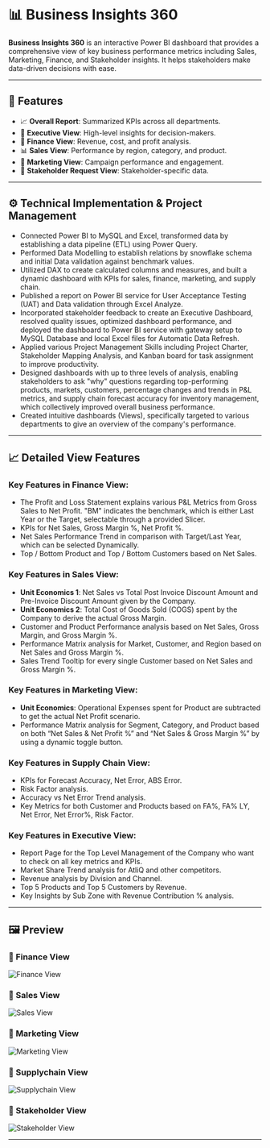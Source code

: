 # 📊 Business Insights 360

**Business Insights 360** is an interactive Power BI dashboard that provides a comprehensive view of key business performance metrics including Sales, Marketing, Finance, and Stakeholder insights. It helps stakeholders make data-driven decisions with ease.

---

## 📌 Features

- 📈 **Overall Report**: Summarized KPIs across all departments.
- 💼 **Executive View**: High-level insights for decision-makers.
- 💸 **Finance View**: Revenue, cost, and profit analysis.
- 📊 **Sales View**: Performance by region, category, and product.
- 📢 **Marketing View**: Campaign performance and engagement.
- 🤝 **Stakeholder Request View**: Stakeholder-specific data.

---


## ⚙️ Technical Implementation & Project Management

* Connected Power BI to MySQL and Excel, transformed data by establishing a data pipeline (ETL) using Power Query.
* Performed Data Modelling to establish relations by snowflake schema and initial Data validation against benchmark values.
* Utilized DAX to create calculated columns and measures, and built a dynamic dashboard with KPIs for sales, finance, marketing, and supply chain.
* Published a report on Power BI service for User Acceptance Testing (UAT) and Data validation through Excel Analyze.
* Incorporated stakeholder feedback to create an Executive Dashboard, resolved quality issues, optimized dashboard performance, and deployed the dashboard to Power BI service with gateway setup to MySQL Database and local Excel files for Automatic Data Refresh.
* Applied various Project Management Skills including Project Charter, Stakeholder Mapping Analysis, and Kanban board for task assignment to improve productivity.
* Designed dashboards with up to three levels of analysis, enabling stakeholders to ask "why" questions regarding top-performing products, markets, customers, percentage changes and trends in P&L metrics, and supply chain forecast accuracy for inventory management, which collectively improved overall business performance.
* Created intuitive dashboards (Views), specifically targeted to various departments to give an overview of the company's performance.

---

## 📈 Detailed View Features

### Key Features in Finance View:
* The Profit and Loss Statement explains various P&L Metrics from Gross Sales to Net Profit. "BM" indicates the benchmark, which is either Last Year or the Target, selectable through a provided Slicer.
* KPIs for Net Sales, Gross Margin %, Net Profit %.
* Net Sales Performance Trend in comparison with Target/Last Year, which can be selected Dynamically.
* Top / Bottom Product and Top / Bottom Customers based on Net Sales.

### Key Features in Sales View:
* **Unit Economics 1**: Net Sales vs Total Post Invoice Discount Amount and Pre-Invoice Discount Amount given by the Company.
* **Unit Economics 2**: Total Cost of Goods Sold (COGS) spent by the Company to derive the actual Gross Margin.
* Customer and Product Performance analysis based on Net Sales, Gross Margin, and Gross Margin %.
* Performance Matrix analysis for Market, Customer, and Region based on Net Sales and Gross Margin %.
* Sales Trend Tooltip for every single Customer based on Net Sales and Gross Margin %.

### Key Features in Marketing View:
* **Unit Economics**: Operational Expenses spent for Product are subtracted to get the actual Net Profit scenario.
* Performance Matrix analysis for Segment, Category, and Product based on both “Net Sales & Net Profit %” and “Net Sales & Gross Margin %” by using a dynamic toggle button.

### Key Features in Supply Chain View:
* KPIs for Forecast Accuracy, Net Error, ABS Error.
* Risk Factor analysis.
* Accuracy vs Net Error Trend analysis.
* Key Metrics for both Customer and Products based on FA%, FA% LY, Net Error, Net Error%, Risk Factor.

### Key Features in Executive View:
* Report Page for the Top Level Management of the Company who want to check on all key metrics and KPIs.
* Market Share Trend analysis for AtliQ and other competitors.
* Revenue analysis by Division and Channel.
* Top 5 Products and Top 5 Customers by Revenue.
* Key Insights by Sub Zone with Revenue Contribution % analysis.


---

## 🖼️ Preview
### 🔹 Finance View
![Finance View](Finance%20view.gif)

### 🔹 Sales View
![Sales View](Sales%20View.gif)

### 🔹 Marketing View
![Marketing View](Marketing%20view.gif)

### 🔹 Supplychain View
![Supplychain View](Supply%20chain%20View.gif)

### 🔹 Stakeholder View
![Stakeholder View](Stakeholder%20Request.gif)





---

